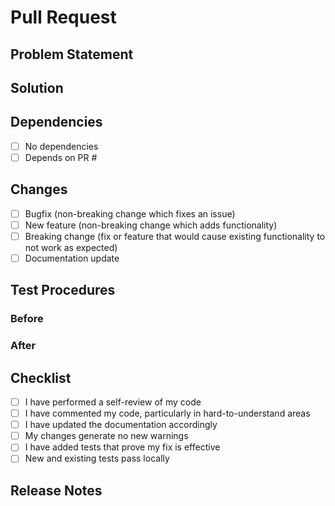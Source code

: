 # Pull Request

## Problem Statement

<!-- Describe the issue this PR addresses -->

## Solution

<!-- Describe your changes in detail -->

## Dependencies

<!-- List any dependencies this PR has -->

- [ ] No dependencies
- [ ] Depends on PR #

## Changes

<!-- What type of changes does this PR introduce? Put an `x` in all boxes that apply -->

- [ ] Bugfix (non-breaking change which fixes an issue)
- [ ] New feature (non-breaking change which adds functionality)
- [ ] Breaking change (fix or feature that would cause existing functionality to not work as expected)
- [ ] Documentation update

## Test Procedures

<!-- How can reviewers test your changes? -->

### Before

<!-- How things looked/worked before -->

### After

<!-- How things look/work now -->

## Checklist

- [ ] I have performed a self-review of my code
- [ ] I have commented my code, particularly in hard-to-understand areas
- [ ] I have updated the documentation accordingly
- [ ] My changes generate no new warnings
- [ ] I have added tests that prove my fix is effective
- [ ] New and existing tests pass locally

## Release Notes

<!--
Write your release notes here:
1. Enter your release note below in the Release Note block
2. If no release note is required, write NONE
-->

```release-note

```

